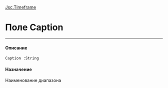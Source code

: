 ﻿---
Link: InfoBoard.Ctrl.Jsc.Timeframe.@Caption
---

[Jsc.Timeframe](Default)

# Поле Caption
---

#### Описание

    Caption :String

#### Назначение

Наименование диапазона